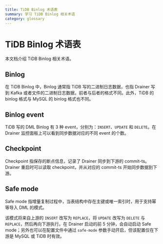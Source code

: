 ```yaml
---
title: TiDB Binlog 术语表
summary: 学习 TiDB Binlog 相关术语
category: glossary
---
```


# TiDB Binlog 术语表

本文档介绍 TiDB Binlog 相关术语。

## Binlog

在 TiDB Binlog 中，Binlog 通常指 TiDB 写的二进制日志数据，也指 Drainer 写到 Kafka 或者文件的二进制日志数据，前者与后者的格式不同。此外，TiDB 的 binlog 格式与 MySQL 的 binlog 格式也不同。

## Binlog event

TiDB 写的 DML Binlog 有 3 种 event，分别为：`INSERT`、`UPDATE` 和 `DELETE`。在 Drainer 监控面板上可以看到同步数据对应的不同 event 的个数。

## Checkpoint

Checkpoint 指保存的断点信息，记录了 Drainer 同步到下游的 commit-ts。Drainer 重启时可以读取 checkpoint，并从对应的 commit-ts 开始同步数据到下游。

## Safe mode

Safe mode 指增量复制过程中，当表结构中存在主键或唯一索引时，用于支持幂等导入 DML 的模式。

该模式将来自上游的 `INSERT` 改写为 `REPLACE`，将 `UPDATE` 改写为 `DELETE` 与 `REPLACE`，然后再向下游执行。在 Drainer 启动的前 5 分钟，会自动启动 Safe mode；另外也可以在配置文件中通过 `safe-mode` 参数手动开启，但该配置仅在下游是 MySQL 或 TiDB 时有效。
